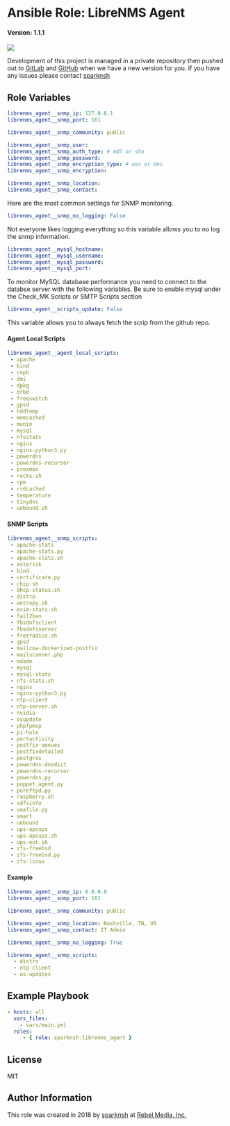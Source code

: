 # Ansible Role: LibreNMS Agent

#### Version: 1.1.1

[![](https://img.shields.io/badge/role-sparknsh.librenms_agent-blue.svg)](https://galaxy.ansible.com/sparknsh/librenms_agent)

Development of this project is managed in a private repository then pushed out to [GitLab](https://gitlab.com/sparknsh/ansible-role-librenms_agent) and [GitHub](https://github.com/sparknsh/ansible-role-librenms_agent) when we have a new version for you. If you have any issues please contact [sparknsh](https://www.sparknsh.com/contact?type=issue&name=ansible-role-librenms_agent)

## Role Variables

```yaml
librenms_agent__snmp_ip: 127.0.0.1
librenms_agent__snmp_port: 161

librenms_agent__snmp_community: public

librenms_agent__snmp_user:
librenms_agent__snmp_auth_type: # md5 or sha
librenms_agent__snmp_password:
librenms_agent__snmp_encryption_type: # aes or des
librenms_agent__snmp_encryption:

librenms_agent__snmp_location:
librenms_agent__snmp_contact:
```
Here are the most common settings for SNMP monitoring.

```yaml
librenms_agent__snmp_no_logging: False
```
Not everyone likes logging everything so this variable allows you to no log the snmp information.

```yaml
librenms_agent__mysql_hostname:
librenms_agent__mysql_username:
librenms_agent__mysql_password:
librenms_agent__mysql_port:
```
To monitor MySQL database performance you need to connect to the databse server with the following variables. Be sure to enable mysql under the Check_MK Scripts or SMTP Scripts section

```yaml
librenms_agent__scripts_update: False
```
This variable allows you to always fetch the scrip from the github repo.

#### Agent Local Scripts

```yaml
librenms_agent__agent_local_scripts:
 - apache
 - bind
 - ceph
 - dmi
 - dpkg
 - drbd
 - freeswitch
 - gpsd
 - hddtemp
 - memcached
 - munin
 - mysql
 - nfsstats
 - nginx
 - nginx-python3.py
 - powerdns
 - powerdns-recursor
 - proxmox
 - rocks.sh
 - rpm
 - rrdcached
 - temperature
 - tinydns
 - unbound.sh
```

#### SNMP Scripts

```yaml
librenms_agent__snmp_scripts:
 - apache-stats
 - apache-stats.py
 - apache-stats.sh
 - asterisk
 - bind
 - certificate.py
 - chip.sh
 - dhcp-status.sh
 - distro
 - entropy.sh
 - exim-stats.sh
 - fail2ban
 - fbsdnfsclient
 - fbsdnfsserver
 - freeradius.sh
 - gpsd
 - mailcow-dockerized-postfix
 - mailscanner.php
 - mdadm
 - mysql
 - mysql-stats
 - nfs-stats.sh
 - nginx
 - nginx-python3.py
 - ntp-client
 - ntp-server.sh
 - nvidia
 - osupdate
 - phpfpmsp
 - pi-hole
 - portactivity
 - postfix-queues
 - postfixdetailed
 - postgres
 - powerdns-dnsdist
 - powerdns-recursor
 - powerdns.py
 - puppet_agent.py
 - pureftpd.py
 - raspberry.sh
 - sdfsinfo
 - seafile.py
 - smart
 - unbound
 - ups-apcups
 - ups-apcups.sh
 - ups-nut.sh
 - zfs-freebsd
 - zfs-freebsd.py
 - zfs-linux
```

#### Example

```yaml
librenms_agent__snmp_ip: 0.0.0.0
librenms_agent__snmp_port: 161

librenms_agent__snmp_community: public

librenms_agent__snmp_location: Nashville, TN, US
librenms_agent__snmp_contact: IT Admin

librenms_agent__snmp_no_logging: True

librenms_agent__snmp_scripts:
  - distro
  - ntp-client
  - os-updates
```

## Example Playbook

```yaml
- hosts: all
  vars_files:
    - vars/main.yml
  roles:
     - { role: sparknsh.librenms_agent }
```

## License

MIT

## Author Information

This role was created in 2018 by [sparknsh](https://www.sparknsh.com) at [Rebel Media, Inc.](https://www.rebelmedia.io/)
